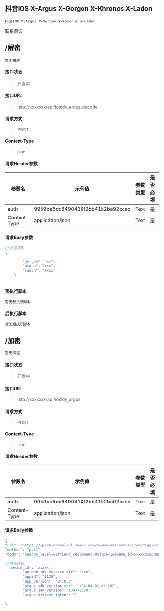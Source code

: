 ## 抖音IOS X-Argus X-Gorgon X-Khronos X-Ladon

```text
抖音IOS X-Argus X-Gorgon X-Khronos X-Ladon 
```
[联系测试](https://psslk.org/kiins)

## /解密

```text
暂无描述
```

#### 接口状态

> 开发中

#### 接口URL

> http://xxxxxxx/api/ios/dy_argus_decode

#### 请求方式

> POST

#### Content-Type

> json

#### 请求Header参数

| 参数名 | 示例值 | 参数类型 | 是否必填 | 参数描述 |
| --- | --- | ---- | ---- | ---- |
| auth | 9959be5dd8490410f2bb41b2ba92ccec | Text | 是 | - |
| Content-Type | application/json | Text | 是 | - |

#### 请求Body参数

```javascript
//抓包得到
{
    
        "gorgon": "xx",
        "argus": "xxx",
        "ladon": "xxxx"
    }



```

#### 预执行脚本

```javascript
暂无预执行脚本
```

#### 后执行脚本

```javascript
暂无后执行脚本
```

## /加密

```text
暂无描述
```

#### 接口状态

> 开发中

#### 接口URL

> http://xxxxxxx/api/ios/dy_argus

#### 请求方式

> POST

#### Content-Type

> json

#### 请求Header参数

| 参数名 | 示例值 | 参数类型 | 是否必填 | 参数描述 |
| --- | --- | ---- | ---- | ---- |
| auth | 9959be5dd8490410f2bb41b2ba92ccec | Text | 是 | - |
| Content-Type | application/json | Text | 是 | - |

#### 请求Body参数

```javascript
{
"url": "https://api26-normal-hl.amemv.com/aweme/v1/commit/item/digg/xxxxxxxxxxxxxxxxx", 
"method": "post", 
"body": "nearby_level=0&friend_recommend=0&type=1&aweme_id=xxxxxxx&channel_id=13&is_commerce=0", 

//解密得到
 "device_id": "xxxxx", 
        "gorgon_sdk_version_str": "xxx",
        "appid": "1128",
        "app_version": "24.8.0",
        "argus_sdk_version_str": "v04.04.01-ml-iOS",
        "argus_sdk_version": 134742530,
        "argus_devices_token": ""
        
}
```

